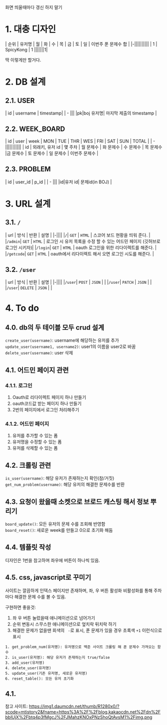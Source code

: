 화면 띄울때마다 갱신 하지 말기

# 1. 대충 디자인

| 순위 | 유저명 | 월 | 화 | 수 | 목 | 금 | 토 | 일 | 이번주 푼 문제수 합 |
|-||||||||||
| 1 | SpicyKong | 1 |||||||1|

딱 이렇게만 할거다.
# 2. DB 설계
## 2.1. USER
| id | username | timestamp|
| - |||
|pk|boj 유저명| 마지막 제출의 timestamp |

## 2.2. WEEK_BOARD
| id | user | week | MON | TUE | THR | WES | FRI | SAT | SUN | TOTAL |
| - |||||||||||
| id | 외래키, 유저 id | 몇 주차 | 월 문제수 | 화 문제수 | 수 문제수 | 목 문제수 |금 문제수 | 토 문제수 | 일 문제수 | 이번주 문제수 |

## 2.3. PROBLEM
| id | user_id | p_id |
| - |||
|id|유저 id| 문제id(in BOJ) |
# 3. URL 설계

## 3.1. ```/```
| url | 방식 | 반환 | 설명 |
|-||||
|``` / ```| ```GET``` | ```HTML``` | 스코어 보드 현황을 띄워 준다. |
|```/admin```| ```GET``` | ```HTML``` | 로그인 시 유저 목록을 수정 할 수 있는 어드민 페이지 (깃허브로 로그인 시키자)|
|``` /login ```| ```GET``` | ```HTML``` | oauth 로그인을 위한 리다이렉트를 해준다. |
|``` /getcode ```| ```GET``` | ```HTML``` | oauth에서 리다이렉트 해서 오면 로그인 시도를 해준다. |

## 3.2. ```/user```
| url | 방식 | 반환 | 설명 |
|-||||
|```/user```| ```POST``` | ```JSON``` |  |
|```/user```| ```PATCH``` | ```JSON``` |  |
|```/user```| ```DELETE``` | ```JSON``` |  |


# 4. To do
## 4.0. db의 두 테이블 모두 crud 설계
```create_user(username)```: username에 해당하는 유저를 추가  
```update_user(username1, username2)```: user1의 이름을 user2로 바꿈  
```delete_user(username)```: user 삭제
## 4.1. 어드민 페이지 관련
### 4.1.1. 로그인
1. Oauth로 리다이렉트 페이지 하나 만들기 
2. oauth코드값 받는 페이지 하나 만들기
3. 2번의 페이지에서 로그인 처리해주기  

### 4.1.2. 어드민 페이지
1. 유저를 추가할 수 있는 폼
2. 유저명을 수정할 수 있는 폼
3. 유저를 삭제할 수 있는 폼


## 4.2. 크롤링 관련
```is_user(username)```: 해당 유저가 존재하는지 확인(참/거짓)  
```get_num_problem(username)```: 해당 유저의 해결한 문제수를 반환

## 4.3. 요청이 왔을때 소켓으로 브로드 캐스팅 해서 정보 뿌리기
```board_update()```: 모든 유저의 문제 수를 조회해 반영함  
```board_reset()```: 새로운 week를 만들고 0으로 초기화 해둠
## 4.4. 템플릿 작성
디자인은 1번을 참고하며 좌우에 버튼이 하나씩 있음.
## 4.5. css, javascript로 꾸미기
사이트는 깔끔하게 인덱스 페이지만 존재하며, 좌, 우 버튼 활성화 비활성화를 통해 주차마다 해결한 문제 수를 볼 수 있음.   

구현하면 좋을것:
1. 좌 우 버튼 눌렀을때 애니메이션으로 넘어가기
2. 순위 변동시 스무스한 애니메이션으로 엎치락 뒤치락 하기
3. 해결한 문제가 없을땐 회색의 ``` -```로 표시, 푼 문제가 있을 경우 초록색 ```+1``` 이런식으로 표시

```
1. get_problem_num(유저명): 유저명으로 백준 사이트 크롤링 해 푼 문제수 가져오는 함수
2. is_user(유저명): 해당 유저가 존재하는지 true/false
3. add_user(유저명)
4. delete_user(유저명)
5. update_user(기존 유저명, 새로운 유저명)
6. reset_table(): 모든 유저 초기화
```
## 4.1. 
참고 사이트: https://img1.daumcdn.net/thumb/R1280x0/?scode=mtistory2&fname=https%3A%2F%2Fblog.kakaocdn.net%2Fdn%2FbblUjX%2Fbtq4p3fMgcJ%2FJMahzKNOxPNzShoQtAvsM1%2Fimg.png